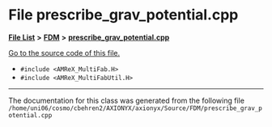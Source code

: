 
# File prescribe\_grav\_potential.cpp


[**File List**](files.md) **>** [**FDM**](dir_43b815edcf2a06ee60d8a45cc6c77fb8.md) **>** [**prescribe\_grav\_potential.cpp**](Source_2FDM_2prescribe__grav__potential_8cpp.md)

[Go to the source code of this file.](Source_2FDM_2prescribe__grav__potential_8cpp_source.md)



* `#include <AMReX_MultiFab.H>`
* `#include <AMReX_MultiFabUtil.H>`
























------------------------------
The documentation for this class was generated from the following file `/home/uni06/cosmo/cbehren2/AXIONYX/axionyx/Source/FDM/prescribe_grav_potential.cpp`